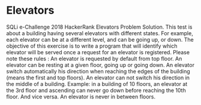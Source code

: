 # Elevators
SQLi e-Challenge 2018 HackerRank Elevators Problem Solution.  This test is about a building having several elevators with different states. For example, each elevator can be at a different level, and can be going up, or down. The objective of this exercise is to write a program that will identify which elevator will be served once a request for an elevator is registered.  Please note these rules :  An elevator is requested by default from top floor. An elevator can be resting at a given floor, going up or going down. An elevator switch automatically his direction when reaching the edges of the building (means the first and top floors). An elevator can not switch his direction in the middle of a building. Example: in a building of 10 floors, an elevator at the 3rd floor and ascending can never go down before reaching the 10th floor. And vice versa.  An elevator is never in between floors.
